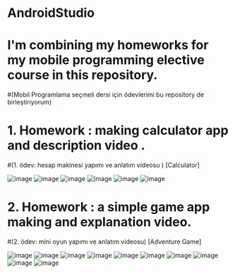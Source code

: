# AndroidStudio
# I'm combining my homeworks for my mobile programming elective course in this repository.
#(Mobil Programlama seçmeli dersi için  ödevlerimi bu repository de birleştiriyorum)
# 1. Homework : making calculator app and description video .
#(1. ödev: hesap makinesi yapımı ve anlatım videosu ) [Calculator]

![image](https://user-images.githubusercontent.com/108748961/236159425-804ee93f-c8af-4421-9539-d0c697cd0d71.png)
![image](https://user-images.githubusercontent.com/108748961/236159478-252432d0-18f2-4cff-ad83-b8b0efb56a0a.png)
![image](https://user-images.githubusercontent.com/108748961/236159520-dd8f1ebf-82d2-4c90-abd2-f9d4b011c820.png)
![image](https://user-images.githubusercontent.com/108748961/236159572-8f87711a-ff57-48af-919e-3eb014a6ee90.png)
![image](https://user-images.githubusercontent.com/108748961/236159642-452699b3-97cf-4d2c-ab76-56bf93007962.png)
![image](https://user-images.githubusercontent.com/108748961/236159687-810cc4fa-2396-432b-9ce9-d171e316bd7b.png)


# 2. Homework : a simple game app making and explanation video.
#(2. ödev: mini oyun yapımı ve anlatım videosu) [Adventure Game]

![image](https://user-images.githubusercontent.com/108748961/236168037-be84b7c8-22ba-42d8-ad3a-4aa1316098ec.png)
![image](https://user-images.githubusercontent.com/108748961/236168073-1ae50057-a39e-4a75-a146-df9d539b4e70.png)
![image](https://user-images.githubusercontent.com/108748961/236168128-0437ffe8-5d66-4a21-9697-3ba0a6937bdd.png)
![image](https://user-images.githubusercontent.com/108748961/236168201-4e44abdc-f437-4b58-901a-e0b4d7f889fd.png)
![image](https://user-images.githubusercontent.com/108748961/236168247-67864a5a-8c1c-4875-b1b2-177feaa2dace.png)
![image](https://user-images.githubusercontent.com/108748961/236168285-47de5995-5a37-41dc-b904-265c3bb37cd2.png)
![image](https://user-images.githubusercontent.com/108748961/236168341-718d463b-0853-401f-90cf-18a685158d0b.png)
![image](https://user-images.githubusercontent.com/108748961/236168368-f80f853e-9a29-49bf-bf67-3c96af4ba0f3.png)
![image](https://user-images.githubusercontent.com/108748961/236168402-e4f98202-2130-4744-8128-b54984aab7a4.png)
![image](https://user-images.githubusercontent.com/108748961/236168437-0a8e6285-9166-4857-b86f-3f4659a11a8d.png)



